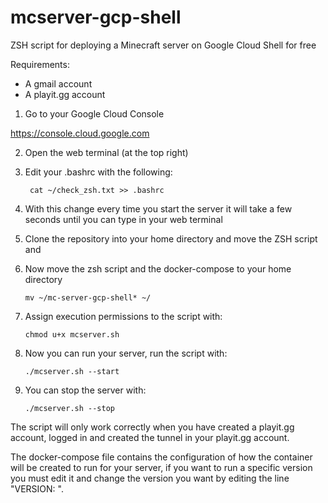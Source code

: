 # mcserver-gcp-shell
ZSH script for deploying a Minecraft server on Google Cloud Shell for free

Requirements:

- A gmail account
- A playit.gg account


1. Go to your Google Cloud Console

https://console.cloud.google.com


2. Open the web terminal (at the top right)


3. Edit your .bashrc with the following:


        cat ~/check_zsh.txt >> .bashrc


4. With this change every time you start the server it will take a few seconds until you can type in your web terminal


5. Clone the repository into your home directory and move the ZSH script and 


6. Now move the zsh script and the docker-compose to your home directory

       mv ~/mc-server-gcp-shell* ~/

7. Assign execution permissions to the script with:

       chmod u+x mcserver.sh

8. Now you can run your server, run the script with:

       ./mcserver.sh --start

9. You can stop the server with:

       ./mcserver.sh --stop

The script will only work correctly when you have created a playit.gg account, logged in and created the tunnel in your playit.gg account.

The docker-compose file contains the configuration of how the container will be created to run for your server, if you want to run a specific version you must edit it and change the version you want by editing the line "VERSION: ".
